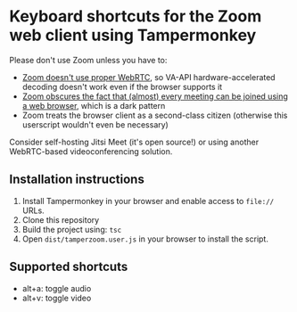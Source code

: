 # Keyboard shortcuts for the Zoom web client using Tampermonkey
Please don't use Zoom unless you have to:
* [Zoom doesn't use proper WebRTC](https://webrtchacks.com/zoom-avoids-using-webrtc/), so VA-API hardware-accelerated decoding doesn't work even if the browser supports it
* [Zoom obscures the fact that (almost) every meeting can be joined using a web browser](https://news.ycombinator.com/item?id=22664751), which is a dark pattern
* Zoom treats the browser client as a second-class citizen (otherwise this userscript wouldn't even be necessary)

Consider self-hosting Jitsi Meet (it's open source!) or using another WebRTC-based videoconferencing solution.

## Installation instructions
1. Install Tampermonkey in your browser and enable access to `file://` URLs.
2. Clone this repository
3. Build the project using: `tsc`
4. Open `dist/tamperzoom.user.js` in your browser to install the script.

## Supported shortcuts
* alt+a: toggle audio
* alt+v: toggle video
